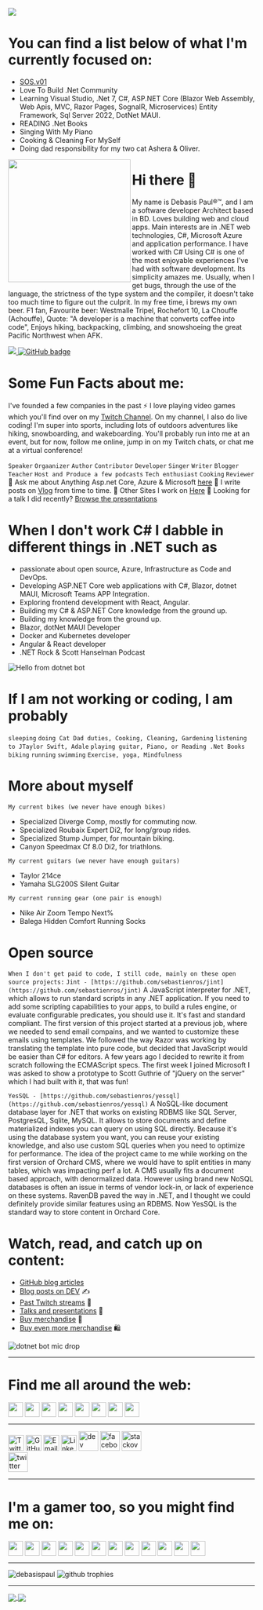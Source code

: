 
![](https://user-images.githubusercontent.com/8848622/183581950-173ce07c-5c70-41ea-9907-c950a969e5bb.jpg)


# You can find a list below of what I'm currently focused on:
- [SOS.v01](https://sites.google.com/view/shoponlinesolution/)
- Love To Build .Net Community
- Learning Visual Studio, .Net 7, C#, ASP.NET Core (Blazor Web Assembly, Web Apis, MVC, Razor Pages, SognalR, Microservices) Entity Framework, Sql Server 2022, DotNet MAUI.
- READING .Net Books
- Singing With My Piano
- Cooking & Cleaning For MySelf
- Doing dad responsibility for my two cat Ashera & Oliver.

<a><img align="left" width="250" height="250" src="https://github.com/MishManners/MishManners/blob/master/My-OctocatsShortest.gif"></a> 

# Hi there 👋 
My name is Debasis Paul®™, and I am a software developer Architect based in BD. Loves building web and cloud apps. Main interests are in .NET web technologies, C#, Microsoft Azure and application performance. I have worked with C# Using C# is one of the most enjoyable experiences I've had with software development. Its simplicity amazes me. Usually, when I get bugs, through the use of the language, the strictness of the type system and the compiler, it doesn't take too much time to figure out the culprit. In my free time, i brews my own beer. F1 fan, Favourite beer: Westmalle Tripel, Rochefort 10, La Chouffe (Achouffe), Quote: "A developer is a machine that converts coffee into code", Enjoys hiking, backpacking, climbing, and snowshoeing the great Pacific Northwest when AFK.


<a href="http://twitter.com/thedebasispaul">
    <img src="https://img.shields.io/twitter/follow/thedebasispaul?label=Twitter&logo=twitter&style=for-the-badge" />
</a>
<a href="https://github.com/debasispaul?tab=followers">
    <img src="https://img.shields.io/github/followers/debasispaul?label=Followers&logo=GitHub&style=for-the-badge" alt="GitHub badge" />
</a> 

# Some Fun Facts about me:
I've founded a few companies in the past :zap: I love playing video games which you'll find over on my [Twitch Channel](http://twitch.tv/debasispaul). On my channel, I also do live coding! I'm super into sports, including lots of outdoors adventures like hiking, snowboarding, and wakeboarding. You'll probably run into me at an event, but for now, follow me online, jump in on my Twitch chats, or chat me at a virtual conference!

`Speaker` `Orgaanizer` `Author` `Contributor` `Developer` `Singer` `Writer` `Blogger` `Teacher` `Host and Produce a few podcasts` `Tech enthusiast` `Cooking` `Reviewer`
💬 Ask me about Anything Asp.net Core, Azure & Microsoft [here](https://linktr.ee/debasispaul)
💬 I write posts on [Vlog](https://sites.google.com/view/debasispaul/) from time to time.
💬 Other Sites I work on [Here](https://sites.google.com/view/debasispaul/)
💬 Looking for a talk I did recently? [Browse the presentations](https://sites.google.com/view/debasispaul/) 

# When I don't work C# I dabble in different things in .NET such as 
- passionate about open source, Azure, Infrastructure as Code and DevOps.
- Developing ASP.NET Core web applications with C#, Blazor, dotnet MAUI, Microsoft Teams APP Integration.
- Exploring frontend development with React, Angular.
- Building my C# & ASP.NET Core knowledge from the ground up.
- Building my  knowledge from the ground up.
- Blazor, dotNet MAUI Developer
- Docker and Kubernetes developer
- Angular & React developer
- .NET Rock & Scott Hanselman Podcast

![Hello from dotnet bot](https://github.com/dotnet/brand/blob/main/dotnet-bot-illustrations/dotnet-bot/dotnet-bot_presenting.png "Dotnet-bot-presenting")


# If I am not working or coding, I am probably 
`sleeping`
`doing Cat Dad duties, Cooking, Cleaning, Gardening`
`listening to JTaylor Swift, Adale`
`playing guitar, Piano, or Reading .Net Books`
`biking`
`running`
`swimming`
`Exercise, yoga, Mindfulness`

# More about myself

`My current bikes (we never have enough bikes)`
- Specialized Diverge Comp, mostly for commuting now.
- Specialized Roubaix Expert Di2, for long/group rides.
- Specialized Stump Jumper, for mountain biking.
- Canyon Speedmax Cf 8.0 Di2, for triathlons.

`My current guitars (we never have enough guitars)`
- Taylor 214ce
- Yamaha SLG200S Silent Guitar

`My current running gear (one pair is enough)`
- Nike Air Zoom Tempo Next%
- Balega Hidden Comfort Running Socks

# Open source

`When I don't get paid to code, I still code, mainly on these open source projects:`
`Jint - [https://github.com/sebastienros/jint](https://github.com/sebastienros/jint)`
A JavaScript interpreter for .NET, which allows to run standard scripts in any .NET application. If you need to add some scripting capabilities to your apps, to build a rules engine, or evaluate configurable predicates, you should use it. It's fast and standard compliant. 
The first version of this project started at a previous job, where we needed to send email compains, and we wanted to customize these emails using templates. We followed the way Razor was working by translating the template into pure code, but decided that JavaScript would be easier than C# for editors. A few years ago I decided to rewrite it from scratch following the ECMAScript specs. The first week I joined Microsoft I was asked to show a prototype to Scott Guthrie of "jQuery on the server" which I had built with it, that was fun!

`YesSQL - [https://github.com/sebastienros/yessql](https://github.com/sebastienros/yessql)` 
A NoSQL-like document database layer for .NET that works on existing RDBMS like SQL Server, PostgresQL, Sqlite, MySQL. It allows to store documents and define materialized indexes you can query on using SQL directly. Because it's using the database system you want, you can reuse your existing knowledge, and also use custom SQL queries when you need to optimize for performance.
The idea of the project came to me while working on the first version of Orchard CMS, where we would have to split entities in many tables, which was impacting perf a lot. A CMS usually fits a document based approach, with denormalized data. However using brand new NoSQL databases is often an issue in terms of vendor lock-in, or lack of experience on these systems. RavenDB paved the way in .NET, and I thought we could definitely provide similar features using an RDBMS. Now YesSQL is the standard way to store content in Orchard Core.

# Watch, read, and catch up on content:
- [GitHub blog articles](https://github.blog/author/debasispaul/)
- [Blog posts on DEV](https://dev.to/debasispaul) ✍️
- [Past Twitch streams](https://www.twitch.tv/debasispaul/videos?filter=highlights&sort=time) 🎥
- [Talks and presentations](https://debasispaul.wordpress.com/recorded-presentations/) 📣
- [Buy merchandise](https://merch.streamelements.com/debasispaul/) 🛒
- [Buy even more merchandise](https://www.redbubble.com/people/debasispaul/shop) 🛍️


![dotnet bot mic drop](https://github.com/dotnet/brand/blob/main/dotnet-bot-illustrations/dotnet-bot/dotnet-bot_mic-drop.png "Dotnet-bot-mic-drop") 

---

# Find me all around the web:
<p align="left">
<a href="http://twitter.com/thedebasispaul" target="blank"><img align="center" src="https://github.com/mishmanners/MishManners/blob/master/socials/twitter%20(2).png" alt="" height="30" /></a>
<a href="http://linkedin.com/in/debasispaul" target="blank"><img align="center" src="https://github.com/mishmanners/MishManners/blob/master/socials/transparent-Linkedin-logo-icon.png" alt="" height="30" /></a>
<a href="http://instagram.com/debasispaul" target="blank"><img align="center" src="https://github.com/mishmanners/MishManners/blob/master/socials/instagram.png" alt="" height="30" /></a>
<a href="http://twitch.tv/debasispaul" target="blank"><img align="center" src="https://github.com/mishmanners/MishManners/blob/master/socials/twitch.png" alt="" height="30" /></a>
<a href="http://youtube.com/c/" target="blank"><img align="center" src="https://github.com/mishmanners/MishManners/blob/master/socials/youtube.png" alt="" height="30" /></a>
<a href="https://sites.google.com/view/debasispaul/" target="blank"><img align="center" src="https://github.com/mishmanners/MishManners/blob/master/socials/chrome.png" alt="" height="30" /></a>
<a href="[https://hackathongoddess.wordpress.com/](https://sites.google.com/view/debasispaul/)" target="blank"><img align="center" src="https://github.com/mishmanners/MishManners/blob/master/socials/chrome.png" alt="" height="30" /></a>
<a href="https://dev.to/debasispaul" target="blank"><img align="center" src="https://github.com/mishmanners/MishManners/blob/master/socials/devto.png" alt="" height="30" /></a>
</p>

---

[<img height="32" width="32" src="https://unpkg.com/simple-icons@v4/icons/twitter.svg" alt="Twitter" />](https://twitter.com/thedebasispaul)
[<img height="32" width="32" src="https://unpkg.com/simple-icons@v4/icons/github.svg" alt="GitHub" />](https://github.com/debasispaul/)
[<img height="32" width="32" src="https://unpkg.com/simple-icons@v4/icons/telegram.svg" alt="Email" />](https://sites.google.com/view/debasispaul/)
[<img height="32" width="32" src="https://unpkg.com/simple-icons@v4/icons/linkedin.svg" alt="LinkedIn" />](https://www.linkedin.com/in/debasispaul/)
[<img src='https://cdn.jsdelivr.net/npm/simple-icons@3.0.1/icons/dev-dot-to.svg' alt='dev' height='40'>](https://dev.to/debasispaul)
[<img src='https://cdn.jsdelivr.net/npm/simple-icons@3.0.1/icons/facebook.svg' alt='facebook' height='40'>](https://www.facebook.com/thedebasispaul)
[<img src='https://cdn.jsdelivr.net/npm/simple-icons@3.0.1/icons/stackoverflow.svg' alt='stackoverflow' height='40'>](https://stackoverflow.com/)  
[<img src='https://cdn.jsdelivr.net/npm/simple-icons@3.0.1/icons/twitch.svg' alt='twitter' height='40'>](https://www.twitch.tv/debasispaul)

---
# I'm a gamer too, so you might find me on:
<a href="https://discordapp.com/invite/f4NFzFt" target="blank"><img align="center" src="https://github.com/mishmanners/MishManners/blob/master/Game%20Icons/discord.png" height="30" /></a>
<a href=" https://sites.google.com/view/debasispaul/" target="blank"><img align="center" src="https://github.com/mishmanners/MishManners/blob/master/Game%20Icons/ESO.png" height="30" /></a> 
<a href="https://sites.google.com/view/debasispaul/ " target="blank"><img align="center" src="https://github.com/mishmanners/MishManners/blob/master/Game%20Icons/Epic.png" height="30" /></a> 
<a href=" https://sites.google.com/view/debasispaul/" target="blank"><img align="center" src="https://github.com/mishmanners/MishManners/blob/master/Game%20Icons/LoL.png" height="30" /></a>
<a href="https://sites.google.com/view/debasispaul/ " target="blank"><img align="center" src="https://github.com/mishmanners/MishManners/blob/master/Game%20Icons/Battlenet.png" height="30" /></a>
<a href=" https://sites.google.com/view/debasispaul/" target="blank"><img align="center" src="https://github.com/mishmanners/MishManners/blob/master/Game%20Icons/Xbox.png" height="30" /></a> 
<a href=" https://sites.google.com/view/debasispaul/" target="blank"><img align="center" src="https://github.com/mishmanners/MishManners/blob/master/Game%20Icons/PS.png" height="30" /></a> 
<a href="https://sites.google.com/view/debasispaul/" target="blank"><img align="center" src="https://github.com/mishmanners/MishManners/blob/master/Game%20Icons/PoGo.png" height="30" /></a> 
<a href="https://sites.google.com/view/debasispaul/" target="blank"><img align="center" src="https://github.com/mishmanners/MishManners/blob/master/Game%20Icons/Shadowverse.png" height="30" /></a> 
<a href="https://sites.google.com/view/debasispaul/" target="blank"><img align="center" src="https://github.com/mishmanners/MishManners/blob/master/Game%20Icons/Steam.png" height="30" /></a>
<a href="https://sites.google.com/view/debasispaul/" target="blank"><img align="center" src="https://github.com/mishmanners/MishManners/blob/master/Game%20Icons/Switch.png" height="30" /></a>
<a href="https://sites.google.com/view/debasispaul/" target="blank"><img align="center" src="https://github.com/mishmanners/MishManners/blob/master/Game%20Icons/arena.png" height="30" /></a>

---
<img src="https://github-readme-streak-stats.herokuapp.com/?user=debasispaul&theme=prussian" alt="debasispaul" />
<img alig src="https://github-profile-trophy.vercel.app/?username=debasispaul&margin-w=8&column=4&theme=darkhub&no-frame=true" alt="github trophies" />

---
<a href="https://github.com/debasispaul">
  <img align="center" src="https://github-readme-stats.vercel.app/api?username=debasispaul&count_private=true&show_icons=true" />
</a>
<a href="https://github.com/debasispaul">
  <img align="center" src="https://github-readme-stats.vercel.app/api/top-langs/?username=debasispaul&count_private=true&show_icons=true&layout=compact" />
</a>
